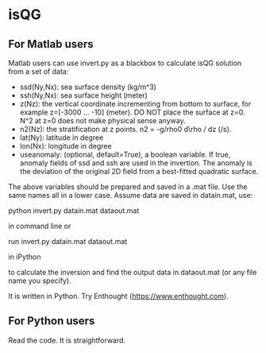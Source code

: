 isQG
==================

For Matlab users
------------------

Matlab users can use invert.py as a blackbox to calculate isQG solution from a set of data:

 - ssd(Ny,Nx): sea surface density (kg/m^3)
 - ssh(Ny,Nx): sea surface height (meter)
 - z(Nz): the vertical coordinate incrementing from bottom to surface, for example z=[-3000 ... -10] (meter). DO NOT place the surface at z=0. N^2 at z=0 does not make physical sense anyway.
 - n2(Nz): the stratification at z points. n2 = -g/rho0 d\rho / dz (/s).
 - lat(Ny): latitude in degree
 - lon(Nx): longitude in degree
 - useanomaly: (optional, default=True), a boolean variable. If true, anomaly fields of ssd and ssh are used in the invertion. The anomaly is the deviation  of the original 2D field from a best-fitted quadratic surface.

The above variables should be prepared and saved in a .mat file. Use the same names all in a lower case. Assume data are saved in datain.mat, use:
  
  python invert.py datain.mat dataout.mat

in command line or 

  run invert.py datain.mat dataout.mat

in iPython

to calculate the inversion and find the output data in dataout.mat (or any file name you specify).

It is written in Python. Try Enthought (https://www.enthought.com).

For Python users
------------------

Read the code. It is straightforward.


